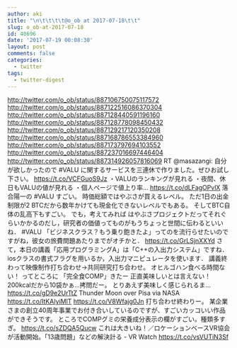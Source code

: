 ```yaml
---
author: aki
title: "\n\t\t\t\t@o_ob at 2017-07-18\t\t"
slug: o_ob-at-2017-07-18
id: 40696
date: '2017-07-19 00:08:30'
layout: post
comments: false
categories:
  - twitter
tags:
  - twitter-digest
---
```


http://twitter.com/o_ob/status/887106750075117572 http://twitter.com/o_ob/status/887122516086370304 http://twitter.com/o_ob/status/887128440591196160 http://twitter.com/o_ob/status/887128778098450432 http://twitter.com/o_ob/status/887129217120350208 http://twitter.com/o_ob/status/887168786553384960 http://twitter.com/o_ob/status/887173797694103552 http://twitter.com/o_ob/status/887237016697446404 http://twitter.com/o_ob/status/887314926057816069 RT @masazangi: 自分が欲しかったので #VALU に関するサービスを三連休で作りました。ぜひお試し下さい。 https://t.co/VCFGuoS9Jz ・VALUのランキングが見れる ・夜間、休日もVALUの値が見れる ・個人ページで値上り率… https://t.co/dLFagOPvlX 落合陽一の #VALU すごい。 時価総額ではやぶさが買えるレベル。 ただ1日の出金制限が2 BTCだから数年かけても現金化できないレベルでもある。 そしてBTC自体の乱高下もすごい。 でも，考えてみれば はやぶさプロジェクトだってそれぐらいかかるのだし，研究者の価値ってものがもうちょっと世間に伝わるといいね． #VALU 「ビジネスクラス？もう乗り飽きたよ」ってのを流行らせたいのですがね，彼女の旅費問題あたりまでがオチかと． https://t.co/GrLSjnXXYd さて，本日の講義「応用プログラミングA」は「C++の入出力システム」ですね．iosクラスの書式フラグを用いるか，入出力マニピュレータを使います． 講義終わって映像制作打ち合わせ→共同研究打ち合わせ。 オヒルゴハン食べる時間ない！ ってところに 「完全食COMP」きたー 正直美味しいとは言えない！ 200kcalだから10袋かぁ…拷問だー。 とりあえず美味しく感じられるま… https://t.co/gD9e2UrTtZ Thunder Moon over Pisa via NASA https://t.co/ItKAIyiMlT https://t.co/V8Wfajg0Jn 打ち合わせ終わりー。 某企業さまの創立40周年事業でお付き合いしているのですが、すごいカッコいい作品ができそうです。 ところでCOMPグミの栄養成分表示の欄がすごい。種類多すぎ。 https://t.co/sZDQA5Qucw これは大きいね！／ロケーションベースVR協会が活動開始。「13歳問題」などの解決計る - VR Watch https://t.co/vsVUTiN3Sf